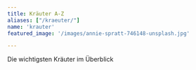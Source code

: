 ```yaml
---
title: Kräuter A-Z
aliases: ["/kraeuter/"]
name: 'krauter'
featured_image: '/images/annie-spratt-746148-unsplash.jpg'

---
```


Die wichtigsten Kräuter im Überblick